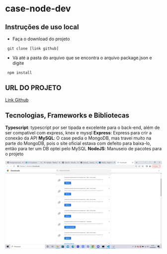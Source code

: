 # case-node-dev

## Instruções de uso local

- Faça o download do projeto
```
 git clone [link github]

```

- Vá até a pasta do arquivo que se encontra o arquivo package.json e digite
```
 npm install

```


## URL DO PROJETO

[Link Github](https://github.com/Th3rge)

## Tecnologias, Frameworks e Bibliotecas

**Typescript**: typescript por ser tipada e excelente para o back-end, além de ser compatível com express, knex e mysql
**Express**: Express para crir a conexão da API
**MySQL**: O case pedia o MongoDB, mas travei muito na parte do MongoDB, pois o site oficial estava com defeito para baixa-lo, então para ter um DB optei pelo MySQL
**NodeJS**: Manuseio de pacotes para o projeto 






![erros mongoDB](./mongodb.png)
